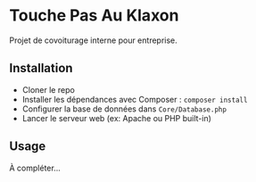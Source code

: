 # Touche Pas Au Klaxon

Projet de covoiturage interne pour entreprise.

## Installation

- Cloner le repo
- Installer les dépendances avec Composer : `composer install`
- Configurer la base de données dans `Core/Database.php`
- Lancer le serveur web (ex: Apache ou PHP built-in)

## Usage

À compléter...
